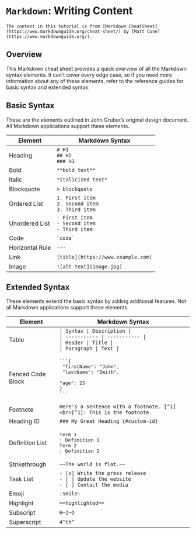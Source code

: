 # `Markdown`: Writing Content

```{note}
The content in this tutorial is from [Markdown CheatSheet](https://www.markdownguide.org/cheat-sheet/) by [Matt Cone](https://www.markdownguide.org/).
```

## Overview

This Markdown cheat sheet provides a quick overview of all the Markdown syntax elements. It can’t cover every edge case, so if you need more information about any of these elements, refer to the reference guides for basic syntax and extended syntax.

## Basic Syntax

These are the elements outlined in John Gruber’s original design document. All Markdown applications support these elements.

| Element | Markdown Syntax |
| --- | --- |
| Heading | `# H1`<br>`## H2`<br>`### H3` |
| Bold | `**bold text**` |
| Italic | `*italicized text*` |
| Blockquote | `> blockquote` |
| Ordered List | `1. First item`<br>`2. Second item`<br>`3. Third item` |
| Unordered List | `- First item`<br>`- Second item`<br>`- Third item` |
| Code | `` `code` `` |
| Horizontal Rule | `---` |
| Link | `[title](https://www.example.com)` |
| Image | `![alt text](image.jpg)` |

## Extended Syntax

These elements extend the basic syntax by adding additional features. Not all Markdown applications support these elements.

| Element | Markdown Syntax |
| --- | --- |
| Table | `\| Syntax \| Description \|`<br>`\| ----------- \| ----------- \|`<br>`\| Header \| Title \|`<br>`\| Paragraph \| Text \|` |
| Fenced Code Block | <pre>\```{<br>  "firstName": "John",<br>  "lastName": "Smith",<br>  "age": 25<br>}<br>\``` |
| Footnote | `Here's a sentence with a footnote. [^1]<br>[^1]: This is the footnote.` |
| Heading ID | `### My Great Heading {#custom-id}` |
| Definition List | <pre>Term 1<br>: Definition 1<br>Term 2<br>: Definition 2</pre> |
| Strikethrough | `~~The world is flat.~~` |
| Task List | `- [x] Write the press release`<br>`- [ ] Update the website`<br>`- [ ] Contact the media` |
| Emoji | `:smile:` |
| Highlight | `==highlighted==` |
| Subscript | `H~2~O` |
| Superscript | `4^th^` |

<!-- 
Whether you write your book's content in Jupyter Notebooks (`.ipynb`) or
in regular markdown files (`.md`), you'll write in the same flavor of markdown
called **MyST Markdown**.
This is a simple file to help you get started and show off some syntax.

## What is MyST?

MyST stands for "Markedly Structured Text". It
is a slight variation on a flavor of markdown called "CommonMark" markdown,
with small syntax extensions to allow you to write **roles** and **directives**
in the Sphinx ecosystem.

For more about MyST, see [the MyST Markdown Overview](https://jupyterbook.org/content/myst.html).

## Sample Roles and Directives

Roles and directives are two of the most powerful tools in Jupyter Book. They
are kind of like functions, but written in a markup language. They both
serve a similar purpose, but **roles are written in one line**, whereas
**directives span many lines**. They both accept different kinds of inputs,
and what they do with those inputs depends on the specific role or directive
that is being called.

Here is a "note" directive:

```{note}
Here is a note
```

It will be rendered in a special box when you build your book.

Here is an inline directive to refer to a document: {doc}`markdown-notebooks`.


## Citations

You can also cite references that are stored in a `bibtex` file. For example,
the following syntax: `` {cite}`holdgraf_evidence_2014` `` will render like
this: {cite}`holdgraf_evidence_2014`.

Moreover, you can insert a bibliography into your page with this syntax:
The `{bibliography}` directive must be used for all the `{cite}` roles to
render properly.
For example, if the references for your book are stored in `references.bib`,
then the bibliography is inserted with:

```{bibliography}
```

## Learn more

This is just a simple starter to get you started.
You can learn a lot more at [jupyterbook.org](https://jupyterbook.org). -->
